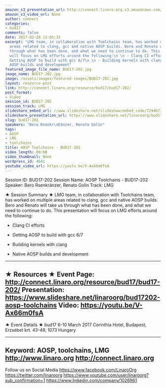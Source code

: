 ```yaml
---
amazon_s3_presentation_url: http://connect.linaro.org.s3.amazonaws.com/bud17/Presentations/BUD17-202%20-%20AOSP%20Toolchains.pdf
amazon_s3_video_url: None
author: connect
categories:
- bud17
comments: false
date: 2017-02-28 12:05:32
excerpt: "LMG team, in collaboration with Toolchains team, has worked on multiple
  areas related to clang, gcc and native AOSP builds. Bero and Renato will take us
  through what has been done, and what we need to continue to do. This presentation
  will focus on LMG efforts around the following:\n \n - Clang CI efforts\n  \n -
  Getting AOSP to build with gcc 6/7\n \n - Building kernels with clang\n\n - Native
  AOSP builds and development"
featured_image_file_name: BUD17-202.jpg
image_name: BUD17-202.jpg
image: /assets/images/featured-images/BUD17-202.jpg
layout: resource-post
link: http://connect.linaro.org/resource/bud17/bud17-202/
post_format:
- Video
session_id: BUD17-202
session_track: LMG
slideshare_embed_url: //www.slideshare.net/slideshow/embed_code/72946733
slideshare_presentation_url: https://www.slideshare.net/linaroorg/bud17202-aosp-toolchains
slug: bud17-202
speakers: "Bero Rsenkr\xE4nzer, Renato Golin"
tags:
- AOSP
- LMG
- toolchains
title: AOSP Toolchains - BUD17-202
video_length: 00:00
video_thumbnail: None
wordpress_id: 4641
youtube_video_url: https://youtu.be/V-Ax66m0fsA
---
```


Session ID: BUD17-202
Session Name: AOSP Toolchains - BUD17-202
Speaker: Bero Rsenkränzer, Renato Golin
Track: LMG


★ Session Summary ★
LMG team, in collaboration with Toolchains team, has worked on multiple areas related to clang, gcc and native AOSP builds. Bero and Renato will take us through what has been done, and what we need to continue to do. This presentation will focus on LMG efforts around the following:

- Clang CI efforts

- Getting AOSP to build with gcc 6/7

- Building kernels with clang

- Native AOSP builds and development
---------------------------------------------------
★ Resources ★
Event Page: http://connect.linaro.org/resource/bud17/bud17-202/
Presentation: https://www.slideshare.net/linaroorg/bud17202-aosp-toolchains
Video: https://youtu.be/V-Ax66m0fsA
---------------------------------------------------

★ Event Details ★
bud17
6-10 March 2017
Corinthia Hotel, Budapest,
Erzsébet krt. 43-49,
1073 Hungary

---------------------------------------------------
Keyword: AOSP, toolchains, LMG
http://www.linaro.org
http://connect.linaro.org
---------------------------------------------------
Follow us on Social Media
https://www.facebook.com/LinaroOrg
https://twitter.com/linaroorg
https://www.youtube.com/user/linaroorg?sub_confirmation=1
https://www.linkedin.com/company/1026961
